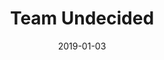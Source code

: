 ---
title: 'Team Undecided'
date: '2019-01-03'
client: 'WeTransfer'
ontwerpvraag: ''
members:
    -   name: Volkan Bakar
    -   name: Nadiene Barthélemy
    -   name: Assiera Latuputty
    -   name: Kinsky Sibbald
    -   name: Luc Zuiderwijk
miro: 'uXjVOab5l5w=/?invite_link_id=642621099306'
visual: ''
youtube: ''
teams: ''
---
